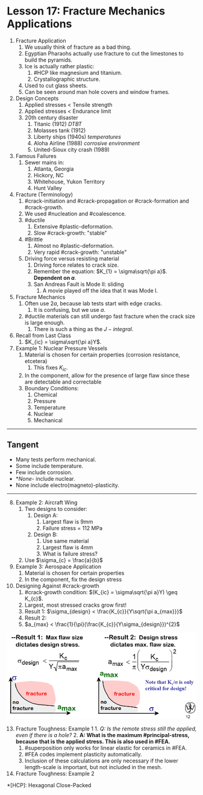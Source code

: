 # Lesson 17: Fracture Mechanics Applications

1. Fracture Application
   1. We usually think of fracture as a bad thing.
   2. Egyptian Pharaohs actually use fracture to cut the limestones to build the pyramids.
   3. Ice is actually rather plastic:
      1. #HCP like magnesium and titanium.
      2. Crystallographic structure.
   4. Used to cut glass sheets.
   5. Can be seen around man hole covers and window frames.
2. Design Concepts
   1. Applied stresses < Tensile strength
   2. Applied stresses < Endurance limit
   3. 20th century disaster
      1. Titanic (1912) _DTBT_
      2. Molasses tank (1912)
      3. Liberty ships (1940s) _temperatures_
      4. Aloha Airline (1988) _corrosive environment_
      5. United-Sioux city crash (1989)
3. Famous Failures
   1. Sewer mains in:
      1. Atlanta, Georgia
      2. Hickory, NC
      3. Whitehouse, Yukon Territory
      4. Hunt Valley
4. Fracture (Terminology)
   1. #crack-initiation and #crack-propagation or #crack-formation and #crack-growth.
   2. We used #nucleation and #coalescence.
   3. #ductile
      1. Extensive #plastic-deformation.
      2. Slow #crack-growth: "stable"
   4. #Brittle
      1. Almost no #plastic-deformation.
      2. Very rapid #crack-growth: "unstable"
   5. Driving force versus resisting material
      1. Driving force relates to crack size.
      2. Remember the equation: $K_{1} = \sigma\sqrt{\pi a}$. **Dependent on $a$**.
      3. San Andreas Fault is Mode II: sliding
         1. A movie played off the idea that it was Mode I.
5. Fracture Mechanics
   1. Often use $2a$, because lab tests start with edge cracks.
      1. It is confusing, but we use $a$.
   2. #ductile materials can still undergo fast fracture when the crack size is large enough.
      1. There is such a thing as the $J-integral$.
6. Recall from Last Class
   1. $K_{ic} = \sigma\sqrt{\pi a}Y$.
7. Example 1: Nuclear Pressure Vessels
   1. Material is chosen for certain properties (corrosion resistance, etcetera)
      1. This fixes $K_{ic}$.
   2. In the component, allow for the presence of large flaw since these are detectable and correctable
   3. Boundary Conditions:
      1. Chemical
      2. Pressure
      3. Temperature
      4. Nuclear
      5. Mechanical
---
## Tangent
- Many tests perform mechanical.
- Some include temperature.
- Few include corrosion.
- **None*- include nuclear.
- None include electro(magneto)-plasticity.
---
8. Example 2: Aircraft Wing
   1. Two designs to consider:
      1. Design A:
         1. Largest flaw is 9mm
         2. Failure stress = 112 MPa
      2. Design B:
         1. Use same material
         2. Largest flaw is 4mm
         3. What is failure stress?
   2. Use $\sigma_{c} = \frac{a}{b}$
9. Example 3: Aerospace Application
   1. Material is chosen for certain properties
   2. In the component, fix the design stress
12. Designing Against #crack-growth
    1. #crack-growth condition: $(K_{ic} = \sigma\sqrt{\pi a}Y) \geq K_{c}$.
    2. Largest, most stressed cracks grow first!
    3. Result 1: $\sigma_{design} < \frac{K_{c}}{Y\sqrt{\pi a_{max}}}$
    1. Result 2:
    2. $a_{max} < \frac{1}{\pi}(\frac{K_{c}}{Y\sigma_{design}})^{2}$

![](../../../attachments/engr-743-001-damage-and-fracture/design_against_crack_growth.png)

13.  Fracture Toughness: Example 1
    1. _Q: Is the remote stress still the applied, even if there is a hole?_
    2. **A: What is the maximum #principal-stress, because that is the applied stress. This is also used in #FEA.**
       1. #superposition only works for linear elastic for ceramics in #FEA.
       2. #FEA codes implement plasticity automatically. 
       3. Inclusion of these calculations are only necessary if the lower length-scale is important, but not included in the mesh.
2.  Fracture Toughness: Example 2

*[HCP]: Hexagonal Close-Packed